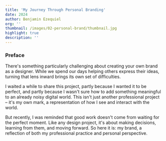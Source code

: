 ```yaml
---
title: 'My Journey Through Personal Branding'
date: 2024
author: Benjamin Ezequiel
org: ''
thumbnail: /images/02-personal-brand/thumbnail.jpg
highlight: true
description: ''
---
```


### Preface

There's something particularly challenging about creating your own brand as a designer. While we spend our days helping others express their ideas, turning that lens inward brings its own set of difficulties.

I waited a while to share this project, partly because I wanted it to be perfect, and partly because I wasn't sure how to add something meaningful to an already noisy digital world. This isn't just another professional project – it's my own mark, a representation of how I see and interact with the world.

But recently, I was reminded that good work doesn't come from waiting for the perfect moment. Like any design project, it's about making decisions, learning from them, and moving forward. So here it is: my brand, a reflection of both my professional practice and personal perspective.

